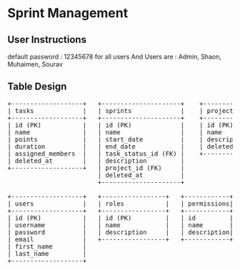# Sprint Management

## User Instructions

default password : 12345678 for all users
And Users are : Admin, Shaon, Muhaimen, Sourav

## Table Design

<pre>
+-------------------+   +---------------------+    +----------------+    +---------------+
| tasks             |   | sprints             |    | projects       |    | task_statuses |
+-------------------+   +---------------------+    +----------------+    +---------------+
| id (PK)           |   | id (PK)             |    | id (PK)        |    | id            |
| name              |   | name                |    | name           |    | name          |
| points            |   | start_date          |    | description    |    +---------------+
| duration          |   | end_date            |    | deleted_at     |
| assigned_members  |   | task_status_id (FK) |    +----------------+
| deleted_at        |   | description         |
+-------------------+   | project_id (FK)     |
                        | deleted_at          |
                        +---------------------+

+-------------------+   +-----------------+   +------------+
| users             |   | roles           |   | permissions|
+-------------------+   +-----------------+   +------------+
| id (PK)           |   | id (PK)         |   | id         |
| username          |   | name            |   | name       |
| password          |   | description     |   | description|
| email             |   +-----------------+   +------------+
| first_name        |
| last_name         |
+-------------------+
</pre>
